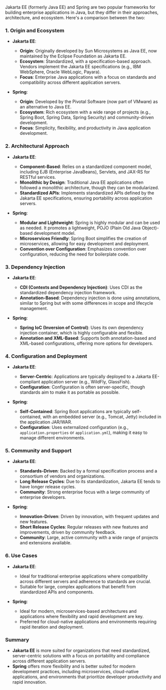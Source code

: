 Jakarta EE (formerly Java EE) and Spring are two popular frameworks for building enterprise applications in Java, but they differ in their approaches, architecture, and ecosystem. Here's a comparison between the two:

### **1. Origin and Ecosystem**

- **Jakarta EE**:
  
  - **Origin**: Originally developed by Sun Microsystems as Java EE, now maintained by the Eclipse Foundation as Jakarta EE.
  - **Ecosystem**: Standardized, with a specification-based approach. Vendors implement the Jakarta EE specifications (e.g., IBM WebSphere, Oracle WebLogic, Payara).
  - **Focus**: Enterprise Java applications with a focus on standards and compatibility across different application servers.

- **Spring**:
  
  - **Origin**: Developed by the Pivotal Software (now part of VMware) as an alternative to Java EE.
  - **Ecosystem**: Rich ecosystem with a wide range of projects (e.g., Spring Boot, Spring Data, Spring Security) and community-driven development.
  - **Focus**: Simplicity, flexibility, and productivity in Java application development.

### **2. Architectural Approach**

- **Jakarta EE**:
  
  - **Component-Based**: Relies on a standardized component model, including EJB (Enterprise JavaBeans), Servlets, and JAX-RS for RESTful services.
  - **Monolithic by Design**: Traditional Java EE applications often followed a monolithic architecture, though they can be modularized.
  - **Standardized APIs**: Implements standardized APIs defined by the Jakarta EE specifications, ensuring portability across application servers.

- **Spring**:
  
  - **Modular and Lightweight**: Spring is highly modular and can be used as needed. It promotes a lightweight, POJO (Plain Old Java Object)-based development model.
  - **Microservices Friendly**: Spring Boot simplifies the creation of microservices, allowing for easy development and deployment.
  - **Convention over Configuration**: Emphasizes convention over configuration, reducing the need for boilerplate code.

### **3. Dependency Injection**

- **Jakarta EE**:
  
  - **CDI (Contexts and Dependency Injection)**: Uses CDI as the standardized dependency injection framework.
  - **Annotation-Based**: Dependency injection is done using annotations, similar to Spring but with some differences in scope and lifecycle management.

- **Spring**:
  
  - **Spring IoC (Inversion of Control)**: Uses its own dependency injection container, which is highly configurable and flexible.
  - **Annotation and XML-Based**: Supports both annotation-based and XML-based configurations, offering more options for developers.

### **4. Configuration and Deployment**

- **Jakarta EE**:
  
  - **Server-Centric**: Applications are typically deployed to a Jakarta EE-compliant application server (e.g., WildFly, GlassFish).
  - **Configuration**: Configuration is often server-specific, though standards aim to make it as portable as possible.

- **Spring**:
  
  - **Self-Contained**: Spring Boot applications are typically self-contained, with an embedded server (e.g., Tomcat, Jetty) included in the application JAR/WAR.
  - **Configuration**: Uses externalized configuration (e.g., `application.properties` or `application.yml`), making it easy to manage different environments.

### **5. Community and Support**

- **Jakarta EE**:
  
  - **Standards-Driven**: Backed by a formal specification process and a consortium of vendors and organizations.
  - **Long Release Cycles**: Due to its standardization, Jakarta EE tends to have longer release cycles.
  - **Community**: Strong enterprise focus with a large community of enterprise developers.

- **Spring**:
  
  - **Innovation-Driven**: Driven by innovation, with frequent updates and new features.
  - **Short Release Cycles**: Regular releases with new features and improvements, driven by community feedback.
  - **Community**: Large, active community with a wide range of projects and extensions available.

### **6. Use Cases**

- **Jakarta EE**:
  
  - Ideal for traditional enterprise applications where compatibility across different servers and adherence to standards are crucial.
  - Suitable for large, complex applications that benefit from standardized APIs and components.

- **Spring**:
  
  - Ideal for modern, microservices-based architectures and applications where flexibility and rapid development are key.
  - Preferred for cloud-native applications and environments requiring rapid iteration and deployment.

### **Summary**

- **Jakarta EE** is more suited for organizations that need standardized, server-centric solutions with a focus on portability and compliance across different application servers.
- **Spring** offers more flexibility and is better suited for modern development practices, including microservices, cloud-native applications, and environments that prioritize developer productivity and rapid innovation.

